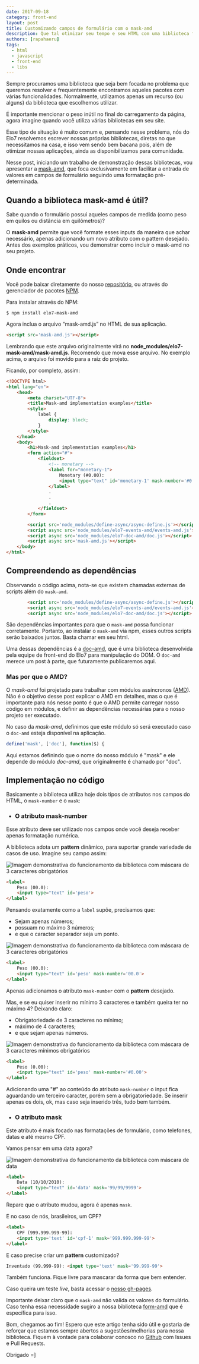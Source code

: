 ```yaml
---
date: 2017-09-18
category: front-end
layout: post
title: Customizando campos de formulário com o mask-amd
description: Que tal otimizar seu tempo e seu HTML com uma biblioteca focada diretamente no que é preciso? Direto ao ponto, a mask-amd tem um único objetivo: formatar os campos do seu formulário.
authors: [rapahaeru]
tags:
  - html
  - javascript
  - front-end
  - libs
---
```


Sempre procuramos uma biblioteca que seja bem focada no problema que queremos resolver e frequentemente encontramos aqueles pacotes com várias funcionalidades. Normalmente, utilizamos apenas um recurso (ou alguns) da biblioteca que escolhemos utilizar.

É importante mencionar o peso inútil no final do carregamento da página, agora imagine quando você utiliza várias bibliotecas em seu site.

Esse tipo de situação é muito comum e, pensando nesse problema, nós do Elo7 resolvemos escrever nossas próprias bibliotecas, diretas no que necessitamos na casa, e isso vem sendo bem bacana pois, além de otimizar nossas aplicações, ainda as disponibilizamos para comunidade.

Nesse post, iniciando um trabalho de demonstração dessas bibliotecas, vou apresentar a [mask-amd](https://github.com/elo7/mask-amd), que foca exclusivamente em facilitar a entrada de valores em campos de formulário seguindo uma formatação pré-determinada.

## Quando a biblioteca mask-amd é útil?

Sabe quando o formulário possui aqueles campos de medida (como peso em quilos ou distância em quilômetros)?

O **mask-amd** permite que você formate esses inputs da maneira que achar necessário, apenas adicionando um novo atributo com o pattern desejado. Antes dos exemplos práticos, vou demonstrar como incluir o mask-amd no seu projeto.

## Onde encontrar
Você pode baixar diretamente do nosso [repositório](https://github.com/elo7/mask-amd), ou através do gerenciador de pacotes [NPM](https://www.npmjs.com/package/elo7-mask-amd).

Para instalar através do NPM:

```
$ npm install elo7-mask-amd
```

Agora inclua o arquivo “mask-amd.js” no HTML de sua aplicação.

```html
<script src='mask-amd.js'></script>
```

Lembrando que este arquivo originalmente virá no **node_modules/elo7-mask-amd/mask-amd.js**. Recomendo que mova esse arquivo. No exemplo acima, o arquivo foi movido para a raiz do projeto.

Ficando, por completo, assim:

```html
<!DOCTYPE html>
<html lang="en">
	<head>
		<meta charset="UTF-8">
		<title>Mask-amd implementation examples</title>
		<style>
			label {
				display: block;
			}
		</style>
	</head>
	<body>
		<h1>Mask-amd implementation examples</h1>
		<form action="#">
			<fieldset>
				<!-- monetary -->
				<label for="monetary-1">
					Monetary (#0.00):
					<input type="text" id='monetary-1' mask-number='#0.00' placeholder='0.00'>
				</label>
				.
				.
				.
			</fieldset>
		</form>

		<script src='node_modules/define-async/async-define.js'></script>
		<script async src='node_modules/elo7-events-amd/events-amd.js'></script>
		<script async src='node_modules/elo7-doc-amd/doc.js'></script>
		<script async src='mask-amd.js'></script>
	</body>
</html>
```

## Compreendendo as dependências

Observando o código acima, nota-se que existem chamadas externas de scripts além do `mask-amd`.

```html
		<script src='node_modules/define-async/async-define.js'></script>
		<script async src='node_modules/elo7-events-amd/events-amd.js'></script>
		<script async src='node_modules/elo7-doc-amd/doc.js'></script>
```

São dependências importantes para que o `mask-amd` possa funcionar corretamente.
Portanto, ao instalar o `mask-amd` via npm, esses outros scripts serão baixados juntos. Basta chamar em seu html.

Uma dessas dependências é a [doc-amd](https://github.com/elo7/doc-amd/), que é uma biblioteca desenvolvida pela equipe de front-end do Elo7 para manipulação do DOM. O `doc-amd` merece um post à parte, que futuramente publicaremos aqui.

### Mas por que o AMD?

O *mask-amd* foi projetado para trabalhar com módulos assíncronos ([AMD](https://en.wikipedia.org/wiki/Asynchronous_module_definition)). Não é o objetivo desse post explicar o AMD em detalhes, mas o que é importante para nós nesse ponto é que o AMD permite carregar nosso código em módulos, e definir as dependências necessárias para o nosso projeto ser executado.

No caso da *mask-amd*, definimos que este módulo só será executado caso o `doc-amd` esteja disponível na aplicação.

```javaScript
define('mask', ['doc'], function($) {
```
Aqui estamos definindo que o nome do nosso módulo é "mask" e ele depende do módulo *doc-amd*, que originalmente é chamado por "doc".

## Implementação no código

Basicamente a biblioteca utiliza hoje dois tipos de atributos nos campos do HTML, o `mask-number` e o `mask`:

* ### O atributo mask-number

Esse atributo deve ser utilizado nos campos onde você deseja receber apenas formatação numérica.

A biblioteca adota um **pattern** dinâmico, para suportar grande variedade de casos de uso.
Imagine seu campo assim:

![Imagem demonstrativa do funcionamento da biblioteca com máscara de 3 caracteres obrigatórios](../images/elo7-mask-amd-weight-01.gif)

```html
<label>
	Peso (00.0):
	<input type="text" id='peso'>
</label>
```
Pensando exatamente como a `label` supõe, precisamos que:
* Sejam apenas números;
* possuam no máximo 3 números;
* e que o caracter separador seja um ponto.

![Imagem demonstrativa do funcionamento da biblioteca com máscara de 3 caracteres obrigatórios](../images/elo7-mask-amd-weight-01.gif)

```html
<label>
	Peso (00.0):
	<input type="text" id='peso' mask-number='00.0'>
</label>
```
Apenas adicionamos o atributo `mask-number` com o **pattern** desejado.

Mas, e se eu quiser inserir no mínimo 3 caracteres e também queira ter no máximo 4?
Deixando claro:

* Obrigatoriedade de 3 caracteres no mínimo;
* máximo de 4 caracteres;
* e que sejam apenas números.

![Imagem demonstrativa do funcionamento da biblioteca com máscara de 3 caracteres mínimos obrigatórios](../images/elo7-mask-amd-weight-02.gif)

```html
<label>
	Peso (0.00):
	<input type="text" id='peso' mask-number='#0.00'>
</label>
```
Adicionando uma "#" ao conteúdo do atributo `mask-number` o input fica aguardando um terceiro caracter, porém sem a obrigatoriedade. Se inserir apenas os dois, ok, mas caso seja inserido três, tudo bem também.

* ### O atributo mask

Este atributo é mais focado nas formatações de formulário, como telefones, datas e até mesmo CPF.

Vamos pensar em uma data agora?

![Imagem demonstrativa do funcionamento da biblioteca com máscara de data](../images/elo7-mask-amd-date.gif)

```html
<label>
	Data (10/10/2010):
	<input type="text" id='data' mask='99/99/9999'>
</label>
```
Repare que o atributo mudou, agora é apenas `mask`.

E no caso de nós, brasileiros, um CPF?
```html
<label>
	CPF (999.999.999-99):
	<input type='text' id='cpf-1' mask='999.999.999-99'>
</label>
```

E caso precise criar um **pattern** customizado?

```html
Inventado (99.999-99): <input type='text' mask='99.999-99'>
```
Também funciona. Fique livre para mascarar da forma que bem entender.

Caso queira um teste *live*, basta acessar o [nosso gh-pages](https://elo7.github.io/mask-amd/).

Importante deixar claro que o `mask-amd` não valida os valores do formulário. Caso tenha essa necessidade sugiro a nossa biblioteca [form-amd](https://github.com/elo7/form-amd) que é específica para isso.

Bom, chegamos ao fim! Espero que este artigo tenha sido útil e gostaria de reforçar que estamos sempre abertos a sugestões/melhorias para nossa biblioteca.
Fiquem à vontade para colaborar conosco no [Github](https://github.com/elo7/mask-amd) com Issues e Pull Requests.

Obrigado =]
